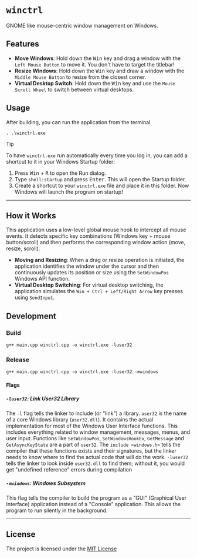 # `winctrl`

GNOME like mouse-centric window management on Windows.

## Features

- **Move Windows**: Hold down the <kbd>Win</kbd> key and drag a window with the `Left Mouse Button` to move it. You don't have to target the titlebar!
- **Resize Windows**: Hold down the <kbd>Win</kbd> key and draw a window with the `Middle Mouse Button` to resize from the closest corner.
- **Virtual Desktop Switch**: Hold down the <kbd>Win</kbd> key and use the `Mouse Scroll Wheel` to switch between virtual desktops.

## Usage

After building, you can run the application from the terminal

```
. .\winctrl.exe
```

> [!TIP]
>
> To have `winctrl.exe` run automatically every time you log in, you can add a shortcut to it in your Windows Startup folder:
> 1. Press <kbd>Win</kbd> + <kbd>R</kbd> to open the Run dialog.
> 2. Type `shell:startup` and press <kbd>Enter</kbd>. This will open the Startup folder.
> 3. Create a shortcut to your `winctrl.exe` file and place it in this folder.
> Now Windows will launch the program on startup!

---

## How it Works

This application uses a low-level global mouse hook to intercept all mouse events. It detects specific key combinations (Windows key + mouse button/scroll) and then performs the corresponding window action (move, resize, scroll).

- **Moving and Resizing**: When a drag or resize operation is initiated, the application identifies the window under the cursor and then continuously updates its position or size using the `SetWindowPos` Windows API function.
- **Virtual Desktop Switching**: For virtual desktop switching, the application simulates the `Win + Ctrl + Left/Right Arrow` key presses using `SendInput`.

## Development

### Build

```
g++ main.cpp winctrl.cpp -o winctrl.exe -luser32
```

### Release

```
g++ main.cpp winctrl.cpp -o winctrl.exe -luser32 -mwindows
```

#### Flags

##### `-luser32`: Link User32 Library

The `-l` flag tells the linker to include (or "link") a library. `user32` is the name of a core Windows library (`user32.dll`). It contains the actual implementation for most of the Windows User Interface functions. This includes everything related to window management, messages, menus, and user input. Functions like `SetWindowPos`, `SetWindowsHookEx`, `GetMessage` and `GetAsyncKeyState` are a part of `user32`. The `include <windows.h>` tells the compiler that these functions exists and their signatures, but the linker needs to know where to find the actual code that will do the work. `-luser32` tells the linker to look inside `user32.dll` to find them; without it, you would get "undefined reference" errors during compilation

##### `-mwindows`: Windows Subsystem

This flag tells the compiler to build the program as a "GUI" (Graphical User Interface) application instead of a "Console" application. This allows the program to run silently in the background.

---

## License

The project is licensed under the [MIT License](./LICENSE)
